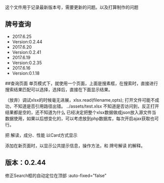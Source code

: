 这个文件用于记录最新版本号，需要更新的问题。以及打算制作的问题

## 牌号查询
* 2017.6.25
* Version:0.2.44
* 2017.6.20
* Version:0.2.41
* 2017.6.19
* Version:0.2.35
* 2017.6.16
* Version:0.1.18



##查询页面
单页模式下，就使用一个页面，上面是搜素框，在搜索时，直接进行搜索结果匹配可以选择，选择后，直接在下面显示结果。


（放弃）调试xlsx的时候毫无进展，xlsx.read(filename,opts); 打开文件可能不成功，不知道是否引用路径出错。
../assets/test.xlsx  不知道是否访问到，反正打开结果都是空的，还不知道为什么
已经决定把整个xlsx数据做成json放入源文件当数据使用，如果以后想变化的，可以考虑放到php数据库，每次开启ajax获取也可行。

把 解读，成分、性能 以Card方式显示

添加在新页面时，以显示公共提示信息，操作方法，和 牌号解读 的解释。


## 版本：0.2.44 ##
修正Search框的自动定位在顶部 :auto-fixed="false"




